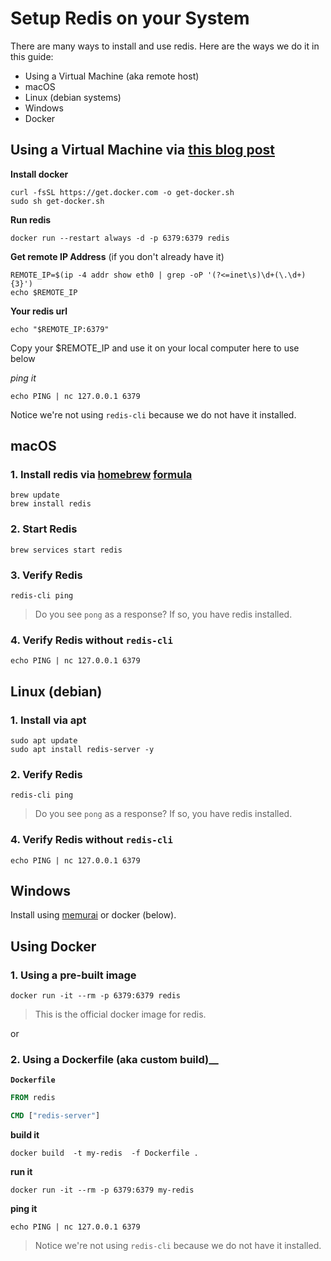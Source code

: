 # Setup Redis on your System

There are many ways to install and use redis. Here are the ways we do it in this guide:

- Using a Virtual Machine (aka remote host)
- macOS
- Linux (debian systems)
- Windows
- Docker

## Using a Virtual Machine via [this blog post](https://www.codingforentrepreneurs.com/blog/remote-redis-servers-for-development)

__Install docker__
```
curl -fsSL https://get.docker.com -o get-docker.sh
sudo sh get-docker.sh
```

__Run redis__
```
docker run --restart always -d -p 6379:6379 redis 
```

__Get remote IP Address__ (if you don't already have it)
```
REMOTE_IP=$(ip -4 addr show eth0 | grep -oP '(?<=inet\s)\d+(\.\d+){3}')
echo $REMOTE_IP
```

__Your redis url__

```
echo "$REMOTE_IP:6379"
```
Copy your $REMOTE_IP and use it on your local computer here to use below

_ping it_
```
echo PING | nc 127.0.0.1 6379 
```
Notice we're not using `redis-cli` because we do not have it installed.




## macOS
### 1. Install redis via [homebrew](https://brew.sh) [formula](https://formulae.brew.sh/formula/redis)
```
brew update
brew install redis
```

### 2. Start Redis
```
brew services start redis
```

### 3. Verify Redis

```
redis-cli ping
```
> Do you see `pong` as a response? If so, you have redis installed.

### 4. Verify Redis without `redis-cli`
```
echo PING | nc 127.0.0.1 6379 
```


## Linux (debian)

### 1. Install via apt
```
sudo apt update
sudo apt install redis-server -y
```

### 2. Verify Redis

```
redis-cli ping
```
> Do you see `pong` as a response? If so, you have redis installed.


### 4. Verify Redis without `redis-cli`
```
echo PING | nc 127.0.0.1 6379 
```


## Windows 

Install using [memurai](https://www.memurai.com/) or docker (below).



## Using Docker 

### 1. Using a pre-built image
```
docker run -it --rm -p 6379:6379 redis
```
> This is the official docker image for redis.

or 

### 2. Using a Dockerfile (aka custom build)__

__`Dockerfile`__
```dockerfile
FROM redis

CMD ["redis-server"]
```

__build it__
```
docker build  -t my-redis  -f Dockerfile .
```

__run it__
```
docker run -it --rm -p 6379:6379 my-redis
```

__ping it__
```
echo PING | nc 127.0.0.1 6379 
```
> Notice we're not using `redis-cli` because we do not have it installed.